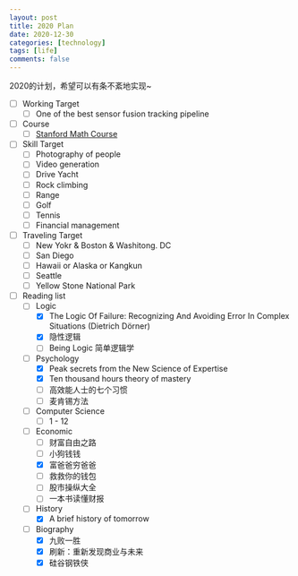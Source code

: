 ```yaml
---
layout: post
title: 2020 Plan
date: 2020-12-30
categories: [technology]
tags: [life]
comments: false
---
```




2020的计划，希望可以有条不紊地实现~



- [ ] Working Target
  - [ ] One of the  best sensor fusion tracking pipeline 
- [ ] Course
  - [ ] [Stanford Math Course](http://graphics.stanford.edu/courses/cs205a/schedule.html) 
- [ ] Skill Target 
  - [ ] Photography of people
  - [ ] Video generation
  - [ ] Drive Yacht
  - [ ] Rock climbing
  - [ ] Range
  - [ ] Golf
  - [ ] Tennis
  - [ ] Financial management

- [ ] Traveling Target 
  - [ ] New Yokr & Boston & Washitong. DC
  - [ ] San Diego
  - [ ] Hawaii or Alaska or Kangkun
  - [ ] Seattle
  - [ ] Yellow Stone National Park

- [ ] Reading list
  - [ ] Logic
    - [x] The Logic Of Failure: Recognizing And Avoiding Error In Complex Situations (Dietrich Dörner)
    - [x] 隐性逻辑
    - [ ] Being Logic 简单逻辑学
  - [ ] Psychology
    - [x] Peak secrets from the New Science of Expertise
    - [x] Ten thousand hours theory of mastery
    - [ ] 高效能人士的七个习惯
    - [ ] 麦肯锡方法
  - [ ] Computer Science
    - [ ] 1 - 12
  - [ ] Economic
    - [ ] 财富自由之路
    - [ ] 小狗钱钱
    - [x] 富爸爸穷爸爸
    - [ ] 救救你的钱包
    - [ ] 股市操纵大全
    - [ ] 一本书读懂财报
  - [ ] History 
    - [x] A brief history of tomorrow
  - [ ] Biography
    - [x] 九败一胜  
    - [x] 刷新：重新发现商业与未来
    - [x] 硅谷钢铁侠  

